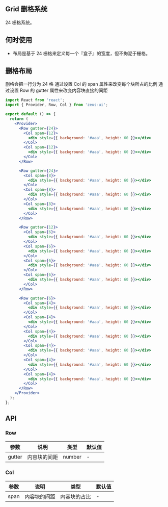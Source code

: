 ## Grid 删格系统

24 栅格系统。

## 何时使用

- 布局是基于 24 栅格来定义每一个『盒子』的宽度，但不拘泥于栅格。

## 删格布局

删格会把一行分为 24 格
通过设置 Col 的 span 属性来改变每个块所占的比例
通过设置 Row 的 gutter 属性来改变内容块直接的间距

```jsx
import React from 'react';
import { Provider, Row, Col } from 'zeus-ui';

export default () => {
  return (
    <Provider>
      <Row gutter={24}>
        <Col span={12}>
          <div style={{ background: '#aaa', height: 60 }}></div>
        </Col>
        <Col span={12}>
          <div style={{ background: '#aaa', height: 60 }}></div>
        </Col>
      </Row>

      <Row gutter={24}>
        <Col span={8}>
          <div style={{ background: '#aaa', height: 60 }}></div>
        </Col>
        <Col span={8}>
          <div style={{ background: '#aaa', height: 60 }}></div>
        </Col>
        <Col span={8}>
          <div style={{ background: '#aaa', height: 60 }}></div>
        </Col>
      </Row>

      <Row gutter={12}>
        <Col span={6}>
          <div style={{ background: '#aaa', height: 60 }}></div>
        </Col>
        <Col span={6}>
          <div style={{ background: '#aaa', height: 60 }}></div>
        </Col>
        <Col span={6}>
          <div style={{ background: '#aaa', height: 60 }}></div>
        </Col>
        <Col span={6}>
          <div style={{ background: '#aaa', height: 60 }}></div>
        </Col>
      </Row>

      <Row gutter={6}>
        <Col span={4}>
          <div style={{ background: '#aaa', height: 60 }}></div>
        </Col>
        <Col span={4}>
          <div style={{ background: '#aaa', height: 60 }}></div>
        </Col>
        <Col span={4}>
          <div style={{ background: '#aaa', height: 60 }}></div>
        </Col>
        <Col span={4}>
          <div style={{ background: '#aaa', height: 60 }}></div>
        </Col>
        <Col span={4}>
          <div style={{ background: '#aaa', height: 60 }}></div>
        </Col>
        <Col span={4}>
          <div style={{ background: '#aaa', height: 60 }}></div>
        </Col>
      </Row>
    </Provider>
  );
};
```

## API

### Row

| 参数   | 说明         | 类型   | 默认值 |
| ------ | ------------ | ------ | ------ |
| gutter | 内容块的间距 | number | -      |

### Col

| 参数 | 说明         | 类型         | 默认值 |
| ---- | ------------ | ------------ | ------ |
| span | 内容块的间距 | 内容块的占比 | -      |
